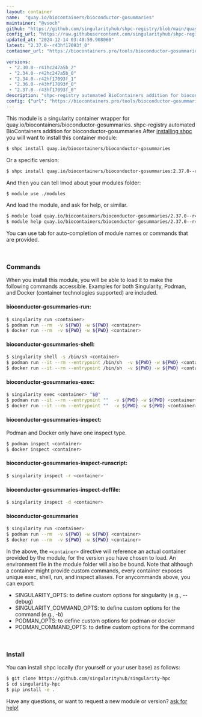 ```yaml
---
layout: container
name:  "quay.io/biocontainers/bioconductor-gosummaries"
maintainer: "@vsoch"
github: "https://github.com/singularityhub/shpc-registry/blob/main/quay.io/biocontainers/bioconductor-gosummaries/container.yaml"
config_url: "https://raw.githubusercontent.com/singularityhub/shpc-registry/main/quay.io/biocontainers/bioconductor-gosummaries/container.yaml"
updated_at: "2024-12-14 03:40:59.908060"
latest: "2.37.0--r43hf17093f_0"
container_url: "https://biocontainers.pro/tools/bioconductor-gosummaries"

versions:
 - "2.30.0--r41hc247a5b_2"
 - "2.34.0--r42hc247a5b_0"
 - "2.34.0--r42hf17093f_1"
 - "2.36.0--r43hf17093f_0"
 - "2.37.0--r43hf17093f_0"
description: "shpc-registry automated BioContainers addition for bioconductor-gosummaries"
config: {"url": "https://biocontainers.pro/tools/bioconductor-gosummaries", "maintainer": "@vsoch", "description": "shpc-registry automated BioContainers addition for bioconductor-gosummaries", "latest": {"2.37.0--r43hf17093f_0": "sha256:0f305f8f0a10769ae138d47df68fc99fc28248bd8e70a317cf348f12c9d487c4"}, "tags": {"2.30.0--r41hc247a5b_2": "sha256:005138f73ce407b7736b9d7963e863a7e5d169133ce2806bc8f40d1598fbe85b", "2.34.0--r42hc247a5b_0": "sha256:4a72988a628d61e390e1af42a0a1f2b08601ff1da1bb2306957198486c23c275", "2.34.0--r42hf17093f_1": "sha256:07c26b1935399f349e8c6073efc37dfa71b8155d0f51e49f064ae2b6044246df", "2.36.0--r43hf17093f_0": "sha256:f6b2930e199b3fe6a368542898ddfb5620b7de36379a7ce8daa075120b6402d4", "2.37.0--r43hf17093f_0": "sha256:0f305f8f0a10769ae138d47df68fc99fc28248bd8e70a317cf348f12c9d487c4"}, "docker": "quay.io/biocontainers/bioconductor-gosummaries"}
---
```


This module is a singularity container wrapper for quay.io/biocontainers/bioconductor-gosummaries.
shpc-registry automated BioContainers addition for bioconductor-gosummaries
After [installing shpc](#install) you will want to install this container module:


```bash
$ shpc install quay.io/biocontainers/bioconductor-gosummaries
```

Or a specific version:

```bash
$ shpc install quay.io/biocontainers/bioconductor-gosummaries:2.37.0--r43hf17093f_0
```

And then you can tell lmod about your modules folder:

```bash
$ module use ./modules
```

And load the module, and ask for help, or similar.

```bash
$ module load quay.io/biocontainers/bioconductor-gosummaries/2.37.0--r43hf17093f_0
$ module help quay.io/biocontainers/bioconductor-gosummaries/2.37.0--r43hf17093f_0
```

You can use tab for auto-completion of module names or commands that are provided.

<br>

### Commands

When you install this module, you will be able to load it to make the following commands accessible.
Examples for both Singularity, Podman, and Docker (container technologies supported) are included.

#### bioconductor-gosummaries-run:

```bash
$ singularity run <container>
$ podman run --rm  -v ${PWD} -w ${PWD} <container>
$ docker run --rm  -v ${PWD} -w ${PWD} <container>
```

#### bioconductor-gosummaries-shell:

```bash
$ singularity shell -s /bin/sh <container>
$ podman run --it --rm --entrypoint /bin/sh  -v ${PWD} -w ${PWD} <container>
$ docker run --it --rm --entrypoint /bin/sh  -v ${PWD} -w ${PWD} <container>
```

#### bioconductor-gosummaries-exec:

```bash
$ singularity exec <container> "$@"
$ podman run --it --rm --entrypoint ""  -v ${PWD} -w ${PWD} <container> "$@"
$ docker run --it --rm --entrypoint ""  -v ${PWD} -w ${PWD} <container> "$@"
```

#### bioconductor-gosummaries-inspect:

Podman and Docker only have one inspect type.

```bash
$ podman inspect <container>
$ docker inspect <container>
```

#### bioconductor-gosummaries-inspect-runscript:

```bash
$ singularity inspect -r <container>
```

#### bioconductor-gosummaries-inspect-deffile:

```bash
$ singularity inspect -d <container>
```



#### bioconductor-gosummaries

```bash
$ singularity run <container>
$ podman run --rm  -v ${PWD} -w ${PWD} <container>
$ docker run --rm  -v ${PWD} -w ${PWD} <container>
```


In the above, the `<container>` directive will reference an actual container provided
by the module, for the version you have chosen to load. An environment file in the
module folder will also be bound. Note that although a container
might provide custom commands, every container exposes unique exec, shell, run, and
inspect aliases. For anycommands above, you can export:

 - SINGULARITY_OPTS: to define custom options for singularity (e.g., --debug)
 - SINGULARITY_COMMAND_OPTS: to define custom options for the command (e.g., -b)
 - PODMAN_OPTS: to define custom options for podman or docker
 - PODMAN_COMMAND_OPTS: to define custom options for the command

<br>

### Install

You can install shpc locally (for yourself or your user base) as follows:

```bash
$ git clone https://github.com/singularityhub/singularity-hpc
$ cd singularity-hpc
$ pip install -e .
```

Have any questions, or want to request a new module or version? [ask for help!](https://github.com/singularityhub/singularity-hpc/issues)